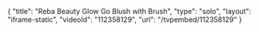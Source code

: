 {
    "title": "Reba Beauty Glow   Go Blush with Brush",
    "type": "solo",
    "layout": "iframe-static",
    "videoId": "112358129",
    "url": "\/tvpembed\/112358129"
}